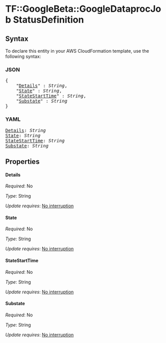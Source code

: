# TF::GoogleBeta::GoogleDataprocJob StatusDefinition

## Syntax

To declare this entity in your AWS CloudFormation template, use the following syntax:

### JSON

<pre>
{
    "<a href="#details" title="Details">Details</a>" : <i>String</i>,
    "<a href="#state" title="State">State</a>" : <i>String</i>,
    "<a href="#statestarttime" title="StateStartTime">StateStartTime</a>" : <i>String</i>,
    "<a href="#substate" title="Substate">Substate</a>" : <i>String</i>
}
</pre>

### YAML

<pre>
<a href="#details" title="Details">Details</a>: <i>String</i>
<a href="#state" title="State">State</a>: <i>String</i>
<a href="#statestarttime" title="StateStartTime">StateStartTime</a>: <i>String</i>
<a href="#substate" title="Substate">Substate</a>: <i>String</i>
</pre>

## Properties

#### Details

_Required_: No

_Type_: String

_Update requires_: [No interruption](https://docs.aws.amazon.com/AWSCloudFormation/latest/UserGuide/using-cfn-updating-stacks-update-behaviors.html#update-no-interrupt)

#### State

_Required_: No

_Type_: String

_Update requires_: [No interruption](https://docs.aws.amazon.com/AWSCloudFormation/latest/UserGuide/using-cfn-updating-stacks-update-behaviors.html#update-no-interrupt)

#### StateStartTime

_Required_: No

_Type_: String

_Update requires_: [No interruption](https://docs.aws.amazon.com/AWSCloudFormation/latest/UserGuide/using-cfn-updating-stacks-update-behaviors.html#update-no-interrupt)

#### Substate

_Required_: No

_Type_: String

_Update requires_: [No interruption](https://docs.aws.amazon.com/AWSCloudFormation/latest/UserGuide/using-cfn-updating-stacks-update-behaviors.html#update-no-interrupt)

